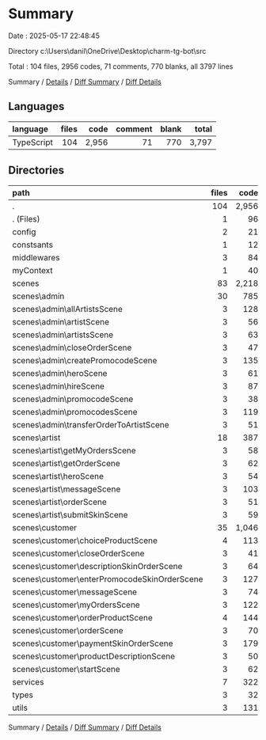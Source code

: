 # Summary

Date : 2025-05-17 22:48:45

Directory c:\\Users\\danil\\OneDrive\\Desktop\\charm-tg-bot\\src

Total : 104 files,  2956 codes, 71 comments, 770 blanks, all 3797 lines

Summary / [Details](details.md) / [Diff Summary](diff.md) / [Diff Details](diff-details.md)

## Languages
| language | files | code | comment | blank | total |
| :--- | ---: | ---: | ---: | ---: | ---: |
| TypeScript | 104 | 2,956 | 71 | 770 | 3,797 |

## Directories
| path | files | code | comment | blank | total |
| :--- | ---: | ---: | ---: | ---: | ---: |
| . | 104 | 2,956 | 71 | 770 | 3,797 |
| . (Files) | 1 | 96 | 7 | 17 | 120 |
| config | 2 | 21 | 4 | 7 | 32 |
| constsants | 1 | 12 | 0 | 3 | 15 |
| middlewares | 3 | 84 | 0 | 13 | 97 |
| myContext | 1 | 40 | 0 | 9 | 49 |
| scenes | 83 | 2,218 | 59 | 596 | 2,873 |
| scenes\\admin | 30 | 785 | 46 | 198 | 1,029 |
| scenes\\admin\\allArtistsScene | 3 | 128 | 0 | 25 | 153 |
| scenes\\admin\\artistScene | 3 | 56 | 0 | 22 | 78 |
| scenes\\admin\\artistsScene | 3 | 63 | 0 | 14 | 77 |
| scenes\\admin\\closeOrderScene | 3 | 47 | 0 | 16 | 63 |
| scenes\\admin\\createPromocodeScene | 3 | 135 | 0 | 20 | 155 |
| scenes\\admin\\heroScene | 3 | 61 | 4 | 18 | 83 |
| scenes\\admin\\hireScene | 3 | 87 | 41 | 25 | 153 |
| scenes\\admin\\promocodeScene | 3 | 38 | 1 | 15 | 54 |
| scenes\\admin\\promocodesScene | 3 | 119 | 0 | 25 | 144 |
| scenes\\admin\\transferOrderToArtistScene | 3 | 51 | 0 | 18 | 69 |
| scenes\\artist | 18 | 387 | 4 | 134 | 525 |
| scenes\\artist\\getMyOrdersScene | 3 | 58 | 0 | 21 | 79 |
| scenes\\artist\\getOrderScene | 3 | 62 | 0 | 23 | 85 |
| scenes\\artist\\heroScene | 3 | 54 | 4 | 18 | 76 |
| scenes\\artist\\messageScene | 3 | 103 | 0 | 34 | 137 |
| scenes\\artist\\orderScene | 3 | 51 | 0 | 17 | 68 |
| scenes\\artist\\submitSkinScene | 3 | 59 | 0 | 21 | 80 |
| scenes\\customer | 35 | 1,046 | 9 | 264 | 1,319 |
| scenes\\customer\\choiceProductScene | 4 | 113 | 0 | 21 | 134 |
| scenes\\customer\\closeOrderScene | 3 | 41 | 0 | 17 | 58 |
| scenes\\customer\\descriptionSkinOrderScene | 3 | 64 | 0 | 17 | 81 |
| scenes\\customer\\enterPromocodeSkinOrderScene | 3 | 127 | 1 | 29 | 157 |
| scenes\\customer\\messageScene | 3 | 74 | 1 | 28 | 103 |
| scenes\\customer\\myOrdersScene | 3 | 122 | 1 | 27 | 150 |
| scenes\\customer\\orderProductScene | 4 | 144 | 0 | 31 | 175 |
| scenes\\customer\\orderScene | 3 | 70 | 1 | 19 | 90 |
| scenes\\customer\\paymentSkinOrderScene | 3 | 179 | 5 | 46 | 230 |
| scenes\\customer\\productDescriptionScene | 3 | 50 | 0 | 15 | 65 |
| scenes\\customer\\startScene | 3 | 62 | 0 | 14 | 76 |
| services | 7 | 322 | 1 | 81 | 404 |
| types | 3 | 32 | 0 | 8 | 40 |
| utils | 3 | 131 | 0 | 36 | 167 |

Summary / [Details](details.md) / [Diff Summary](diff.md) / [Diff Details](diff-details.md)